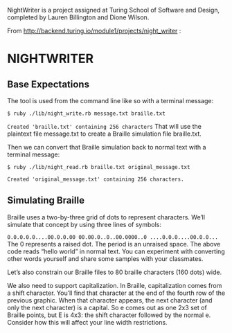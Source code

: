 NightWriter is a project assigned at Turing School of Software and Design, completed by Lauren Billington and Dione Wilson. 

From http://backend.turing.io/module1/projects/night_writer :
# NIGHTWRITER
## Base Expectations

The tool is used from the command line like so with a terminal message:

`$ ruby ./lib/night_write.rb message.txt braille.txt`

`Created 'braille.txt' containing 256 characters`
That will use the plaintext file message.txt to create a Braille simulation file braille.txt.

Then we can convert that Braille simulation back to normal text with a terminal message:

`$ ruby ./lib/night_read.rb braille.txt original_message.txt`

`Created 'original_message.txt' containing 256 characters.`


## Simulating Braille

Braille uses a two-by-three grid of dots to represent characters. We’ll simulate that concept by using three lines of symbols:

`0.0.0.0.0....00.0.0.00
00.00.0..0..00.0000..0
....0.0.0....00.0.0...`
The 0 represents a raised dot. The period is an unraised space. The above code reads “hello world” in normal text. You can experiment with converting other words yourself and share some samples with your classmates.

Let’s also constrain our Braille files to 80 braille characters (160 dots) wide.

We also need to support capitalization. In Braille, capitalization comes from a shift character. You’ll find that character at the end of the fourth row of the previous graphic. When that character appears, the next character (and only the next character) is a capital. So e comes out as one 2x3 set of Braille points, but E is 4x3: the shift character followed by the normal e. Consider how this will affect your line width restrictions.

